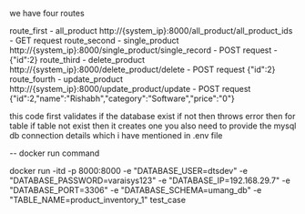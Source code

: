 we have four routes 

route_first - all_product http://{system_ip}:8000/all_product/all_product_ids - GET request
route_second - single_product http://{system_ip}:8000/single_product/single_record - POST request - {"id":2}
route_third - delete_product http://{system_ip}:8000/delete_product/delete - POST request {"id":2}
route_fourth - update_product http://{system_ip}:8000/update_product/update - POST request {"id":2,"name":"Rishabh","category":"Software","price":"0"}

this code first validates if the database exist if not then throws error then for table if table not exist then it creates one
you also need to provide the mysql db connection details which i have mentioned in .env file

-- docker run command

docker run -itd -p 8000:8000 -e "DATABASE_USER=dtsdev" -e "DATABASE_PASSWORD=varaisys123" -e "DATABASE_IP=192.168.29.7" -e "DATABASE_PORT=3306" -e "DATABASE_SCHEMA=umang_db" -e "TABLE_NAME=product_inventory_1"  test_case

